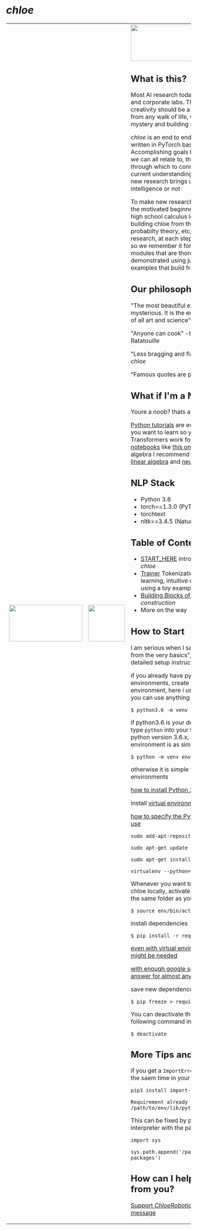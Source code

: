 # *chloe*


<table ><tr style="background:transparent; border: none;">
<td style="background:transparent; border: none;"><img width="200" height="100" src="https://venturebeat.com/wp-content/uploads/2019/06/pytorch.jpg">
</td>
<td style="background:transparent; border: none;"><img width="100" height="100" src="https://avatars3.githubusercontent.com/u/56938552?s=100&v=1"></td>
<td style="background:transparent; border: none;"><img width="300" height="100" src="saved/images/ChloeRobotics.png></td>
</tr></table>


<img src="https://raw.githubusercontent.com/dwyl/repo-badges/master/highresPNGs/start-with-why-HiRes.png" height="20" width="100">

## What is this?

Most AI research today is done by elite universities and corporate labs. The pursuit of science and creativity should be a viable project for any person, from any walk of life, who is excited by that feeling of mystery and building something that grows  

*chloe* is an end to end neural network chatbot written in PyTorch based on the transformer. Accomplishing goals through conversation is a task we can all relate to, thus chatbots are an ideal agent through which to connect new research to our current understanding of AI and demonstrate how new research brings us closer to human level intelligence or not

To make new research approachable, silly and fun to the motivated beginner programmer  with at least a high school calculus level of math, we will be building chloe from the basics, from linear algebra, probabilty theory, etc, all the way to the latest AI research, at each step putting our learning into *chloe* so we remember it forever. *chloe* is built from modules that are thoroughly explained and demonstrated using jupyter notebooks and toy examples that build from these basics. 

## Our philosophies

"The most beautiful experience we have is the mysterious. It is the  emotion that stands at the cradle of all art and science" -Albert Einstein

"Anyone can cook" -that French chef from Ratatouille

"Less bragging and flash, more science and math " -*chloe* 

"Famous quotes are pretentious" -Vicki 

## What if I'm a Noob?

Youre a noob? thats awesome! 

[Python tutorials](https://www.learnpython.org/) are everywhere on the internet. If you want to learn so you can see how Deep Learning Transformers work for NLP I suggest using [jupyter notebooks](https://youtu.be/pxPzuyCOoMI) like [this one](https://www.dataquest.io/blog/jupyter-notebook-tutorial/). For a visual intro to linear algebra I recommend [3Blue1Brown's Essence of linear algebra](https://youtu.be/fNk_zzaMoSs) and [neural networks](https://youtu.be/aircAruvnKk)

## NLP Stack 

- Python 3.6
- torch==1.3.0 (PyTorch)
- torchtext 
- nltk==3.4.5 (Natural Language Toolkit)

## Table of Contents

- [START_HERE](START_HERE.ipynb) introduction, summon and meet *chloe*
- [Trainer](notebooks/Trainer.ipynb) Tokenization in Sequnce to Sequence learning, intuitive explaination of Loss Functions using a toy example of cross entropy  
- [Building Blocks of Neural Networks](notebooks/Elements.ipynb) *under construction*
- More on the way

## How to Start

I am serious when I say "build advanced concepts from the very basics", so bare with me. A more detailed setup instructions is on the way. 


if you already have python 3.6 and virtual environments, create a python 3.6 virtual environment, here i used env36 for python3.6 but you can use anything

`$ python3.6 -m venv env36`

if python3.6 is your default version, then when you type `python` into your terminal then it should say python version 3.6.x, and for you making the virtual environment is as simple as 

`$ python -m venv env`

otherwise it is simple to get python3.6 and virtual environments

[how to install Python 3.6 on ubuntu](http://ubuntuhandbook.org/index.php/2017/07/install-python-3-6-1-in-ubuntu-16-04-lts/)

install [virtual environment](https://towardsdatascience.com/virtual-environments-104c62d48c54) then 

[how to specify the Python executable you want to use](https://stackoverflow.com/questions/1534210/use-different-python-version-with-virtualenv)


`sudo add-apt-repository ppa:jonathonf/python-3.6`

`sudo apt-get update`

`sudo apt-get install python3.6`

`virtualenv --python=/usr/bin/python3.6 env36`


Whenever you want to modify the code / talk to chloe locally, activate the virtual environment inside the same folder as your environment env using 

`$ source env/bin/activate`

install dependencies

`$ pip install -r requirements.txt`

[even with virtual environments, some troubleshoot might be needed](https://github.com/tensorflow/tensorflow/issues/559)

[with enough google searches you can find an answer for almost any problem](https://stackoverflow.com/questions/45912674/attributeerror-module-numpy-core-multiarray-has-no-attribute-einsum)

save new dependences to requirements

`$ pip freeze > requirements.txt`

You can deactivate the virtual environment using the following command in your terminal:

`$ deactivate`

## More Tips and Tricks

if you get a `ImportError: No module named` while at the saem time in your Terminal you get 

`pip3 install import-ipynb`


`Requirement already satisfied: import-ipynb in /path/to/env/lib/python3.6/site-packages (0.1.3)`


This can be fixed by providing your python interpreter with the path-to-your-module,the path 

`import sys`

`sys.path.append('/path/to/env/lib/python3.6/site-packages')` 

## How can I help you or get help from you?

[Support *ChloeRobotics* on Patreon and send us a message](https://www.patreon.com/chloerobotics)